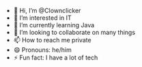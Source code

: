 - 👋 Hi, I’m @Clownclicker
- 👀 I’m interested in IT
- 🌱 I’m currently learning Java
- 💞️ I’m looking to collaborate on many things
- 📫 How to reach me private
- 😄 Pronouns: he/him
- ⚡ Fun fact: I have a lot of tech

<!---
Clownclicker/Clownclicker is a ✨ special ✨ repository because its `README.md` (this file) appears on your GitHub profile.
You can click the Preview link to take a look at your changes.
--->
